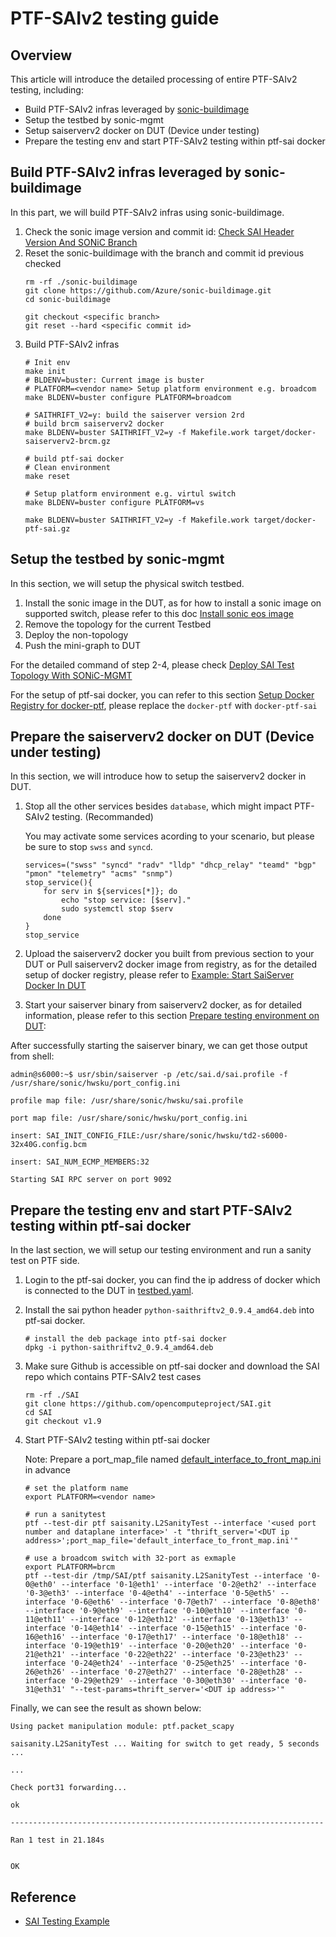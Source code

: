 # PTF-SAIv2 testing guide
## Overview
This article will introduce the detailed processing of entire PTF-SAIv2 testing, including:
* Build PTF-SAIv2 infras leveraged by [sonic-buildimage](https://github.com/Azure/sonic-buildimage)
* Setup the testbed by sonic-mgmt
* Setup saiserverv2 docker on DUT (Device under testing)
* Prepare the testing env and start PTF-SAIv2 testing within ptf-sai docker

## Build PTF-SAIv2 infras leveraged by sonic-buildimage
In this part, we will build PTF-SAIv2 infras using sonic-buildimage.

1. Check the sonic image version and commit id: [Check SAI Header Version And SONiC Branch](https://github.com/sonic-net/sonic-mgmt/blob/master/docs/testbed/sai_quality/ExampleCheckSonicVersionAndBuildSaiserverDocker.md)
2. Reset the sonic-buildimage with the branch and commit id previous checked
    ```
    rm -rf ./sonic-buildimage
    git clone https://github.com/Azure/sonic-buildimage.git
    cd sonic-buildimage

    git checkout <specific branch>
    git reset --hard <specific commit id>
    ```
3. Build PTF-SAIv2 infras
    ```
    # Init env
    make init
    # BLDENV=buster: Current image is buster
    # PLATFORM=<vendor name> Setup platform environment e.g. broadcom
    make BLDENV=buster configure PLATFORM=broadcom

    # SAITHRIFT_V2=y: build the saiserver version 2rd
    # build brcm saiserverv2 docker
    make BLDENV=buster SAITHRIFT_V2=y -f Makefile.work target/docker-saiserverv2-brcm.gz

    # build ptf-sai docker
    # Clean environment
    make reset

    # Setup platform environment e.g. virtul switch
    make BLDENV=buster configure PLATFORM=vs

    make BLDENV=buster SAITHRIFT_V2=y -f Makefile.work target/docker-ptf-sai.gz
    ```

## Setup the testbed by sonic-mgmt

In this section, we will setup the physical switch testbed.
1. Install the sonic image in the DUT, as for how to install a sonic image on supported switch, please refer to this doc [Install sonic eos image](https://github.com/Azure/SONiC/wiki/Quick-Start#install-sonic-eos-image)
2. Remove the topology for the current Testbed
3. Deploy the non-topology
4. Push the mini-graph to DUT

For the detailed command of step 2-4, please check [Deploy SAI Test Topology With SONiC-MGMT](https://github.com/sonic-net/sonic-mgmt/tree/master/docs/testbed/sai_quality)

For the setup of ptf-sai docker, you can refer to this section [Setup Docker Registry for docker-ptf](https://github.com/sonic-net/sonic-mgmt/blob/master/docs/testbed/README.testbed.Setup.md#setup-docker-registry-for-docker-ptf), please replace the `docker-ptf` with `docker-ptf-sai`

## Prepare the saiserverv2 docker on DUT (Device under testing)
In this section, we will introduce how to setup the saiserverv2 docker in DUT.
1. Stop all the other services besides `database`, which might impact PTF-SAIv2 testing. (Recommanded)

   You may activate some services acording to your scenario, but please be sure to stop `swss` and `syncd`.
    ```shell
    services=("swss" "syncd" "radv" "lldp" "dhcp_relay" "teamd" "bgp" "pmon" "telemetry" "acms" "snmp")
    stop_service(){
        for serv in ${services[*]}; do
            echo "stop service: [$serv]."
            sudo systemctl stop $serv
        done
    }
    stop_service
    ```
3. Upload the saiserverv2 docker you built from previous section to your DUT or Pull saiserverv2 docker image from registry, as for the detailed setup of docker registry, please refer to [Example: Start SaiServer Docker In DUT](https://github.com/sonic-net/sonic-mgmt/blob/master/docs/testbed/sai_quality/ExampleStartSaiServerDockerInDUT.md)

4. Start your saiserver binary from saiserverv2 docker, as for detailed information, please refer to this section [Prepare testing environment on DUT](https://github.com/sonic-net/sonic-mgmt/blob/master/docs/testbed/sai_quality/SAI.Example.md#prepare-testing-environment-on-dut):

After successfully starting the saiserver binary, we can get those output from shell:
```
admin@s6000:~$ usr/sbin/saiserver -p /etc/sai.d/sai.profile -f /usr/share/sonic/hwsku/port_config.ini

profile map file: /usr/share/sonic/hwsku/sai.profile

port map file: /usr/share/sonic/hwsku/port_config.ini

insert: SAI_INIT_CONFIG_FILE:/usr/share/sonic/hwsku/td2-s6000-32x40G.config.bcm

insert: SAI_NUM_ECMP_MEMBERS:32

Starting SAI RPC server on port 9092
```

## Prepare the testing env and start PTF-SAIv2 testing within ptf-sai docker
In the last section, we will setup our testing environment and run a sanity test on PTF side.

1. Login to the ptf-sai docker, you can find the ip address of docker which is connected to the DUT in [testbed.yaml](https://github.com/sonic-net/sonic-mgmt/blob/master/ansible/testbed.yaml).
2. Install the sai python header `python-saithriftv2_0.9.4_amd64.deb` into ptf-sai docker.
    ```
    # install the deb package into ptf-sai docker
    dpkg -i python-saithriftv2_0.9.4_amd64.deb
    ```
3. Make sure Github is accessible on ptf-sai docker and download the SAI repo which contains PTF-SAIv2 test cases
    ```
    rm -rf ./SAI
    git clone https://github.com/opencomputeproject/SAI.git
    cd SAI
    git checkout v1.9
    ```

4. Start PTF-SAIv2 testing within ptf-sai docker

   Note: Prepare a port_map_file named [default_interface_to_front_map.ini](https://github.com/opencomputeproject/SAI/blob/master/test/saithrift/src/msn_2700/default_interface_to_front_map.ini) in advance
    ```shell
    # set the platform name
    export PLATFORM=<vendor name>

    # run a sanitytest
    ptf --test-dir ptf saisanity.L2SanityTest --interface '<used port number and dataplane interface>' -t "thrift_server='<DUT ip address>';port_map_file='default_interface_to_front_map.ini'"

    # use a broadcom switch with 32-port as exmaple
   export PLATFORM=brcm
   ptf --test-dir /tmp/SAI/ptf saisanity.L2SanityTest --interface '0-0@eth0' --interface '0-1@eth1' --interface '0-2@eth2' --interface '0-3@eth3' --interface '0-4@eth4' --interface '0-5@eth5' --interface '0-6@eth6' --interface '0-7@eth7' --interface '0-8@eth8' --interface '0-9@eth9' --interface '0-10@eth10' --interface '0-11@eth11' --interface '0-12@eth12' --interface '0-13@eth13' --interface '0-14@eth14' --interface '0-15@eth15' --interface '0-16@eth16' --interface '0-17@eth17' --interface '0-18@eth18' --interface '0-19@eth19' --interface '0-20@eth20' --interface '0-21@eth21' --interface '0-22@eth22' --interface '0-23@eth23' --interface '0-24@eth24' --interface '0-25@eth25' --interface '0-26@eth26' --interface '0-27@eth27' --interface '0-28@eth28' --interface '0-29@eth29' --interface '0-30@eth30' --interface '0-31@eth31' "--test-params=thrift_server='<DUT ip address>'"
    ```
Finally, we can see the result as shown below:

```
Using packet manipulation module: ptf.packet_scapy

saisanity.L2SanityTest ... Waiting for switch to get ready, 5 seconds ...

...

Check port31 forwarding...

ok

----------------------------------------------------------------------

Ran 1 test in 21.184s


OK
```

## Reference

* [SAI Testing Example](https://github.com/sonic-net/sonic-mgmt/blob/master/docs/testbed/sai_quality/SAI.Example.md)